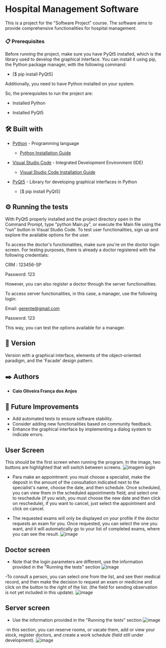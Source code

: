 # Hospital Management Software

This is a project for the "Software Project" course. The software aims to provide comprehensive functionalities for hospital management.

### 📋 Prerequisites

Before running the project, make sure you have PyQt5 installed, which is the library used to develop the graphical interface. You can install it using pip, the Python package manager, with the following command:
  
  - [$ pip install PyQt5]

Additionally, you need to have Python installed on your system. 

So, the prerequisites to run the project are:

* Installed Python

* Installed PyQt5

## 🛠️ Built with

* [Python](https://www.python.org/) - Programming language
  - [Python Installation Guide](https://www.python.org/downloads/)

* [Visual Studio Code](https://code.visualstudio.com/) - Integrated Development Environment (IDE)
  - [Visual Studio Code Installation Guide](https://code.visualstudio.com/download/)

* [PyQt5](https://pypi.org/project/PyQt5/) - Library for developing graphical interfaces in Python
  - [$ pip install PyQt5]

## ⚙️ Running the tests

With PyQt5 properly installed and the project directory open in the Command Prompt, type "python Main.py", or execute the Main file using the "run" button in Visual Studio Code. To test user functionalities, sign up and explore the available options for the user.

To access the doctor's functionalities, make sure you're on the doctor login screen. For testing purposes, there is already a doctor registered with the following credentials:

CRM : 123456-SP

Password: 123

However, you can also register a doctor through the server functionalities.

To access server functionalities, in this case, a manager, use the following login:

Email: gerente@gmail.com

Password: 123

This way, you can test the options available for a manager.

## 📌 Version

Version with a graphical interface, elements of the object-oriented paradigm, and the 'Facade' design pattern.

## ✒️ Authors

* **Caio Oliveira França dos Anjos**

## 🚀 Future Improvements

- Add automated tests to ensure software stability.
- Consider adding new functionalities based on community feedback.
- Enhance the graphical interface by implementing a dialog system to indicate errors.

## User Screen
This should be the first screen when running the program. In the image, two buttons are highlighted that will switch between screens.
![imagem login](https://github.com/Caio-oliveira04/Hospital-Management-Software-3/assets/131555188/aa63e268-21e0-41c6-bbe6-e7428bced1fd)

- Para make an appointment: you must choose a specialist, make the deposit in the amount of the consultation indicated next to the specialist's name, choose the date, and then schedule. Once scheduled, you can view them in the scheduled appointments field, and select one to reschedule (if you wish, you must choose the new date and then click on reschedule), if you want to cancel, just select the appointment and click on cancel. 

- The requested exams will only be displayed on your profile if the doctor requests an exam for you. Once requested, you can select the one you want, and it will automatically go to your list of completed exams, where you can see the result.
![image](https://github.com/Caio-oliveira04/Hospital-Management-Software-3/assets/131555188/1d7611b1-4e99-4f63-8a3b-2b1f92b2c2c6)

## Doctor screen
- Note that the login parameters are different, use the information provided in the "Running the tests" section
![image](https://github.com/Caio-oliveira04/Hospital-Management-Software-3/assets/131555188/0f7bc719-d92b-44e4-b3ec-5ec989878d5c)

-To consult a person, you can select one from the list, and see their medical record, and then make the decision to request an exam or medicine and click on the button to the right of the list. (the field for sending observation is not yet included in this update).
![image](https://github.com/Caio-oliveira04/Hospital-Management-Software-3/assets/131555188/ace000f2-37d3-479a-b6c4-ffcba592c6db)

## Server screen
- Use the information provided in the "Running the tests" section
![image](https://github.com/Caio-oliveira04/Hospital-Management-Software-3/assets/131555188/e12c8096-a049-4bb2-ba01-589c28aaae81)

-in this section, you can reserve rooms, or vacate them, add or view your stock, register doctors, and create a work schedule (field still under development).
![image](https://github.com/Caio-oliveira04/Hospital-Management-Software-3/assets/131555188/2359f9c3-b7d9-46d3-8185-00b7b1b83b19)














